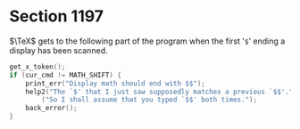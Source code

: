 # Section 1197

$\TeX$ gets to the following part of the program when the first '`$`' ending a display has been scanned.

```c << Check that another $ follows >>=
get_x_token();
if (cur_cmd != MATH_SHIFT) {
    print_err("Display math should end with $$");
    help2("The `$' that I just saw supposedly matches a previous `$$'.")
        ("So I shall assume that you typed `$$' both times.");
    back_error();
}
```
